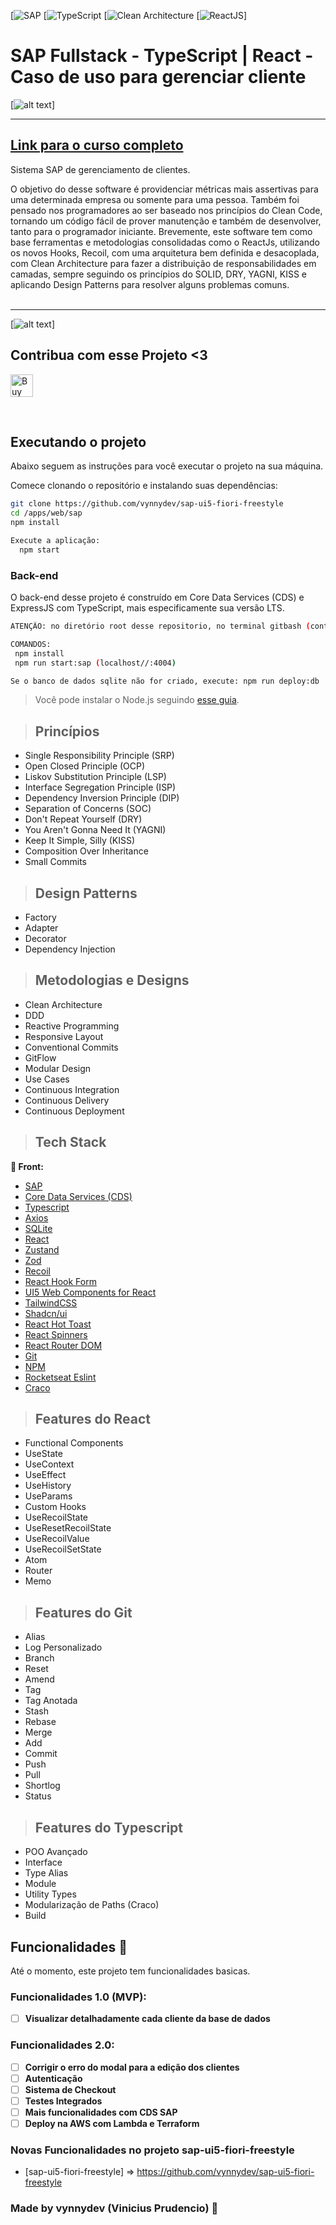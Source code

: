 [![SAP](https://img.shields.io/badge/SAP-233BA4)
[![TypeScript](https://img.shields.io/badge/TypeScript-182769)
[![Clean Architecture](https://img.shields.io/badge/Clean%20Architecture-18691E)
[![ReactJS](https://img.shields.io/badge/ReactJS-1A779F)]

# **SAP Fullstack - TypeScript | React - Caso de uso para gerenciar cliente**

[![alt text](./docs/web/react-sap-app.gif "Aplicação WEB")]

---

## [**Link para o curso completo**](https://www.udemy.com/course/react-com-mango/?referralCode=552F88858EAE76346C8B)

Sistema SAP de gerenciamento de clientes.

O objetivo do desse software é providenciar métricas mais assertivas para uma determinada empresa ou somente para uma pessoa. Também foi pensado nos programadores ao ser baseado nos princípios do Clean Code, tornando um código fácil de prover manutenção e também de desenvolver, tanto para o programador iniciante. Brevemente, este software tem como base ferramentas e metodologias consolidadas como o ReactJs, utilizando os novos Hooks, Recoil, com uma arquitetura bem definida e desacoplada, com Clean Architecture para fazer a distribuição de responsabilidades em camadas, sempre seguindo os princípios do SOLID, DRY, YAGNI, KISS e aplicando Design Patterns para resolver alguns problemas comuns.
<br /><br />

---
[![alt text](./docs/architecture/clean-architecture.jpg "Clean Architecture")]

## Contribua com esse Projeto <3
<a href='https://ko-fi.com/M4M265FO6' target='_blank'><img height='36' style='border:0px;height:36px;' src='https://cdn.ko-fi.com/cdn/kofi3.png?v=3' border='0' alt='Buy Me a Coffee at ko-fi.com' /></a>

<br />

## Executando o projeto

Abaixo seguem as instruções para você executar o projeto na sua máquina.

Comece clonando o repositório e instalando suas dependências:

```sh
git clone https://github.com/vynnydev/sap-ui5-fiori-freestyle
cd /apps/web/sap
npm install

Execute a aplicação:
  npm start
```

### Back-end

O back-end desse projeto é construído em Core Data Services (CDS) e ExpressJS com TypeScript, mais especificamente sua versão LTS.
```sh
ATENÇÃO: no diretório root desse repositorio, no terminal gitbash (contém alguns comandos linux):

COMANDOS:
 npm install
 npm run start:sap (localhost//:4004)

Se o banco de dados sqlite não for criado, execute: npm run deploy:db
 ```

> Você pode instalar o Node.js seguindo [esse guia](https://efficient-sloth-d85.notion.site/Instalando-o-Node-js-d40fdabe8f0a491eb33b85da93d90a2f).

> ## Princípios

* Single Responsibility Principle (SRP)
* Open Closed Principle (OCP)
* Liskov Substitution Principle (LSP)
* Interface Segregation Principle (ISP)
* Dependency Inversion Principle (DIP)
* Separation of Concerns (SOC)
* Don't Repeat Yourself (DRY)
* You Aren't Gonna Need It (YAGNI)
* Keep It Simple, Silly (KISS)
* Composition Over Inheritance
* Small Commits

> ## Design Patterns

* Factory
* Adapter
* Decorator
* Dependency Injection

> ## Metodologias e Designs

* Clean Architecture
* DDD
* Reactive Programming
* Responsive Layout
* Conventional Commits
* GitFlow
* Modular Design
* Use Cases
* Continuous Integration
* Continuous Delivery
* Continuous Deployment

> ## Tech Stack

**📱 Front:**

- [SAP](https://www.sap.com/brazil/cmp/dg/br-best-run-business/index.html?campaigncode=crm-ya23-int-2034152&source=ppc-br-google_ads-text_ad-71700000108164121-58700008324030543-brandvoice_xsolutionarea-new_april_2023_br-x-x&gclid=Cj0KCQjwmICoBhDxARIsABXkXlIRmq5QAbsZ1QyfVJAHri7Ib-zhuN2ge4K414xdhSJFHoQpLA1ibisaAvx7EALw_wcB&gclsrc=aw.ds)
- [Core Data Services (CDS)](https://cap.cloud.sap/docs/node.js/)
- [Typescript](https://www.typescriptlang.org/)
- [Axios](https://axios-http.com/docs/intro)
- [SQLite](https://www.sqlite.org/index.html)
- [React](https://react.dev/)
- [Zustand](https://zustand-demo.pmnd.rs/)
- [Zod](https://zod.dev/)
- [Recoil](https://recoiljs.org/)
- [React Hook Form](https://react-hook-form.com/)
- [UI5 Web Components for React](https://sap.github.io/ui5-webcomponents-react/?path=/docs/getting-started--docs)
- [TailwindCSS](https://tailwindcss.com/)
- [Shadcn/ui](https://ui.shadcn.com/)
- [React Hot Toast](https://react-hot-toast.com/)
- [React Spinners](https://www.npmjs.com/package/react-spinners)
- [React Router DOM](https://reactrouter.com/en/main)
- [Git](https://git-scm.com/)
- [NPM](https://www.npmjs.com/)
- [Rocketseat Eslint](https://github.com/Rocketseat/eslint-config-rocketseat)
- [Craco](https://craco.js.org/)


> ## Features do React

* Functional Components
* UseState
* UseContext
* UseEffect
* UseHistory
* UseParams
* Custom Hooks
* UseRecoilState
* UseResetRecoilState
* UseRecoilValue
* UseRecoilSetState
* Atom
* Router
* Memo

> ## Features do Git

* Alias
* Log Personalizado
* Branch
* Reset
* Amend
* Tag
* Tag Anotada
* Stash
* Rebase
* Merge
* Add
* Commit
* Push
* Pull
* Shortlog
* Status

> ## Features do Typescript

* POO Avançado
* Interface
* Type Alias
* Module
* Utility Types
* Modularização de Paths (Craco)
* Build

## Funcionalidades 🚀

Até o momento, este projeto tem funcionalidades basicas.

### Funcionalidades 1.0 (MVP):

- [ ] **Visualizar detalhadamente cada cliente da base de dados**

### Funcionalidades 2.0:

- [ ] **Corrigir o erro do modal para a edição dos clientes**
- [ ] **Autenticação**
- [ ] **Sistema de Checkout**
- [ ] **Testes Integrados**
- [ ] **Mais funcionalidades com CDS SAP**
- [ ] **Deploy na AWS com Lambda e Terraform**

### Novas Funcionalidades no projeto sap-ui5-fiori-freestyle
- [sap-ui5-fiori-freestyle] => https://github.com/vynnydev/sap-ui5-fiori-freestyle

### Made by vynnydev (Vinicius Prudencio) 🚀